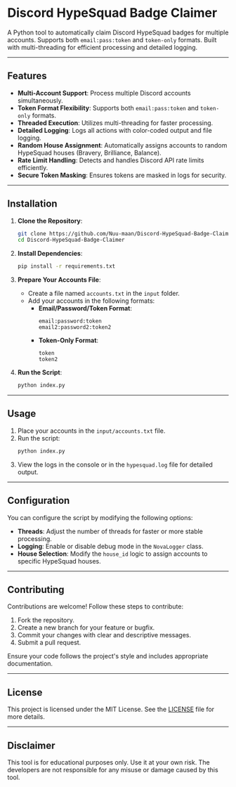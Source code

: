 # Discord HypeSquad Badge Claimer

A Python tool to automatically claim Discord HypeSquad badges for multiple accounts. Supports both `email:pass:token` and `token-only` formats. Built with multi-threading for efficient processing and detailed logging.

---

## Features

- **Multi-Account Support**: Process multiple Discord accounts simultaneously.
- **Token Format Flexibility**: Supports both `email:pass:token` and `token-only` formats.
- **Threaded Execution**: Utilizes multi-threading for faster processing.
- **Detailed Logging**: Logs all actions with color-coded output and file logging.
- **Random House Assignment**: Automatically assigns accounts to random HypeSquad houses (Bravery, Brilliance, Balance).
- **Rate Limit Handling**: Detects and handles Discord API rate limits efficiently.
- **Secure Token Masking**: Ensures tokens are masked in logs for security.

---

## Installation

1. **Clone the Repository**:
   ```bash
   git clone https://github.com/Nuu-maan/Discord-HypeSquad-Badge-Claimer.git
   cd Discord-HypeSquad-Badge-Claimer
   ```

2. **Install Dependencies**:
   ```bash
   pip install -r requirements.txt
   ```

3. **Prepare Your Accounts File**:
   - Create a file named `accounts.txt` in the `input` folder.
   - Add your accounts in the following formats:
     - **Email/Password/Token Format**:
       ```
       email:password:token
       email2:password2:token2
       ```
     - **Token-Only Format**:
       ```
       token
       token2
       ```

4. **Run the Script**:
   ```bash
   python index.py
   ```

---

## Usage

1. Place your accounts in the `input/accounts.txt` file.
2. Run the script:
   ```bash
   python index.py
   ```
3. View the logs in the console or in the `hypesquad.log` file for detailed output.

---

## Configuration

You can configure the script by modifying the following options:

- **Threads**: Adjust the number of threads for faster or more stable processing.
- **Logging**: Enable or disable debug mode in the `NovaLogger` class.
- **House Selection**: Modify the `house_id` logic to assign accounts to specific HypeSquad houses.

---

## Contributing

Contributions are welcome! Follow these steps to contribute:

1. Fork the repository.
2. Create a new branch for your feature or bugfix.
3. Commit your changes with clear and descriptive messages.
4. Submit a pull request.

Ensure your code follows the project's style and includes appropriate documentation.

---

## License

This project is licensed under the MIT License. See the [LICENSE](LICENSE) file for more details.

---

## Disclaimer

This tool is for educational purposes only. Use it at your own risk. The developers are not responsible for any misuse or damage caused by this tool.
